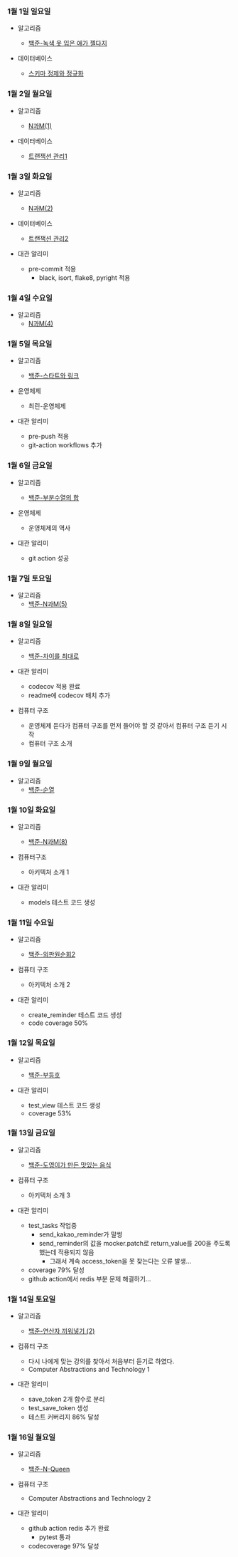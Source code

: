### 1월 1일 일요일

- 알고리즘
  - [백준-녹색 옷 입은 애가 젤다지](https://github.com/sc303030/algorithm_practice/blob/master/6.BFS/%5B%EB%B0%B1%EC%A4%80%5D%204485%EB%B2%88%20%EB%85%B9%EC%83%89%20%EC%98%B7%20%EC%9E%85%EC%9D%80%20%EC%95%A0%EA%B0%80%20%EC%A0%A4%EB%8B%A4%EC%A7%80%20%ED%8C%8C%EC%9D%B4%EC%8D%AC.md)

- 데이터베이스
  - [스키마 정제와 정규화](https://github.com/sc303030/TIL/blob/master/KOCW/%EB%8D%B0%EC%9D%B4%ED%84%B0%EB%B2%A0%EC%9D%B4%EC%8A%A4/%EC%8A%A4%ED%82%A4%EB%A7%88%20%EC%A0%95%EC%A0%9C%EC%99%80%20%EC%A0%95%EA%B7%9C%ED%99%94.md)

### 1월 2일 월요일

- 알고리즘
  - [N과M(1)](https://github.com/sc303030/algorithm_practice/blob/master/23.%EB%B0%B1%ED%8A%B8%EB%9E%99%ED%82%B9/%5B%EB%B0%B1%EC%A4%80%5D%2015649%EB%B2%88%20N%EA%B3%BC%20M%20(1)%20%ED%8C%8C%EC%9D%B4%EC%8D%AC.md)

- 데이터베이스
  - [트랜잭션 관리1](https://github.com/sc303030/TIL/blob/master/KOCW/%EB%8D%B0%EC%9D%B4%ED%84%B0%EB%B2%A0%EC%9D%B4%EC%8A%A4/%ED%8A%B8%EB%9E%9C%EC%9E%AD%EC%85%98%20%EA%B4%80%EB%A6%AC1.md)

### 1월 3일 화요일

- 알고리즘
  - [N과M(2)](https://github.com/sc303030/algorithm_practice/blob/master/23.%EB%B0%B1%ED%8A%B8%EB%9E%99%ED%82%B9/%5B%EB%B0%B1%EC%A4%80%5D%2015650%EB%B2%88%20N%EA%B3%BC%20M(2)%20%ED%8C%8C%EC%9D%B4%EC%8D%AC.md)

- 데이터베이스
  - [트랜잭션 관리2](https://github.com/sc303030/TIL/blob/master/KOCW/%EB%8D%B0%EC%9D%B4%ED%84%B0%EB%B2%A0%EC%9D%B4%EC%8A%A4/%ED%8A%B8%EB%9E%9C%EC%9E%AD%EC%85%98%20%EA%B4%80%EB%A6%AC2.md)

- 대관 알리미
  - pre-commit 적용
    - black, isort, flake8, pyright 적용

### 1월 4일 수요일

- 알고리즘
  - [N과M(4)](https://github.com/sc303030/algorithm_practice/blob/master/23.%EB%B0%B1%ED%8A%B8%EB%9E%99%ED%82%B9/%5B%EB%B0%B1%EC%A4%80%5D%2015652%EB%B2%88%20N%EA%B3%BC%20M(4)%20%ED%8C%8C%EC%9D%B4%EC%8D%AC.md)

### 1월 5일 목요일

- 알고리즘
  - [백준-스타트와 링크](https://github.com/sc303030/algorithm_practice/blob/master/23.%EB%B0%B1%ED%8A%B8%EB%9E%99%ED%82%B9/%5B%EB%B0%B1%EC%A4%80%5D%2014889%EB%B2%88%20%EC%8A%A4%ED%83%80%ED%8A%B8%EC%99%80%20%EB%A7%81%ED%81%AC%20%ED%8C%8C%EC%9D%B4%EC%8D%AC.md)

- 운영체제
  - 최린-운영체제

- 대관 알리미
  - pre-push 적용
  - git-action workflows 추가

### 1월 6일 금요일

- 알고리즘
  - [백준-부분수열의 합](https://github.com/sc303030/algorithm_practice/blob/master/23.%EB%B0%B1%ED%8A%B8%EB%9E%99%ED%82%B9/%5B%EB%B0%B1%EC%A4%80%5D%201182%EB%B2%88%20%EB%B6%80%EB%B6%84%EC%88%98%EC%97%B4%EC%9D%98%20%ED%95%A9%20%ED%8C%8C%EC%9D%B4%EC%8D%AC.md)

- 운영체제
  - 운영체제의 역사

- 대관 알리미
  - git action 성공

### 1월 7일 토요일

- 알고리즘
  - [백준-N과M(5)](https://github.com/sc303030/algorithm_practice/blob/master/23.%EB%B0%B1%ED%8A%B8%EB%9E%99%ED%82%B9/%5B%EB%B0%B1%EC%A4%80%5D%2015654%EB%B2%88%20N%EA%B3%BC%20M%20(5)%20%ED%8C%8C%EC%9D%B4%EC%8D%AC.md)

### 1월 8일 일요일

- 알고리즘
  - [백준-차이를 최대로](https://github.com/sc303030/algorithm_practice/blob/master/23.%EB%B0%B1%ED%8A%B8%EB%9E%99%ED%82%B9/%5B%EB%B0%B1%EC%A4%80%5D%2010813%EB%B2%88%20%EC%B0%A8%EC%9D%B4%EB%A5%BC%20%EC%B5%9C%EB%8C%80%EB%A1%9C%20%ED%8C%8C%EC%9D%B4%EC%8D%AC.md)

- 대관 알리미
  - codecov 적용 완료
  - readme에 codecov 배치 추가
- 컴퓨터 구조
  - 운영체제 듣다가 컴퓨터 구조를 먼저 들어야 할 것 같아서 컴퓨터 구조 듣기 시작
  - 컴퓨터 구조 소개

### 1월 9일 월요일

- 알고리즘
  - [백준-순열](https://github.com/sc303030/algorithm_practice/blob/master/23.%EB%B0%B1%ED%8A%B8%EB%9E%99%ED%82%B9/%5B%EB%B0%B1%EC%A4%80%5D%2010974%EB%B2%88%20%EC%88%9C%EC%97%B4%20%ED%8C%8C%EC%9D%B4%EC%8D%AC.md)

### 1월 10일 화요일

- 알고리즘
  - [백준-N과M(8)](https://github.com/sc303030/algorithm_practice/blob/master/23.%EB%B0%B1%ED%8A%B8%EB%9E%99%ED%82%B9/%5B%EB%B0%B1%EC%A4%80%5D%2015657%EB%B2%88%20N%EA%B3%BC%20M%20(8)%20%ED%8C%8C%EC%9D%B4%EC%8D%AC.md)

- 컴퓨터구조
  - 아키텍처 소개 1
- 대관 알리미
  - models 테스트 코드 생성

### 1월 11일 수요일

- 알고리즘
  - [백준-외판원순회2](https://github.com/sc303030/algorithm_practice/blob/master/23.%EB%B0%B1%ED%8A%B8%EB%9E%99%ED%82%B9/%5B%EB%B0%B1%EC%A4%80%5D%2010971%EB%B2%88%20%EC%99%B8%ED%8C%90%EC%9B%90%20%EC%88%9C%ED%9A%8C%202%20%ED%8C%8C%EC%9D%B4%EC%8D%AC.md)

- 컴퓨터 구조
  - 아키텍처 소개 2

- 대관 알리미
  - create_reminder 테스트 코드 생성
  - code coverage 50%

### 1월 12일 목요일

- 알고리즘
  - [백준-부등호](https://github.com/sc303030/algorithm_practice/blob/master/23.%EB%B0%B1%ED%8A%B8%EB%9E%99%ED%82%B9/%5B%EB%B0%B1%EC%A4%80%5D%202529%EB%B2%88%20%EB%B6%80%EB%93%B1%ED%98%B8%20%ED%8C%8C%EC%9D%B4%EC%8D%AC.md)

- 대관 알리미
  - test_view 테스트 코드 생성
  - coverage 53%

### 1월 13일 금요일

- 알고리즘
  - [백준-도영이가 만든 맛있는 음식](https://github.com/sc303030/algorithm_practice/blob/master/23.%EB%B0%B1%ED%8A%B8%EB%9E%99%ED%82%B9/%5B%EB%B0%B1%EC%A4%80%5D%202961%EB%B2%88%20%EB%8F%84%EC%98%81%EC%9D%B4%EA%B0%80%20%EB%A7%8C%EB%93%A0%20%EB%A7%9B%EC%9E%88%EB%8A%94%20%EC%9D%8C%EC%8B%9D.md)

- 컴퓨터 구조
  - 아키텍처 소개 3
- 대관 알리미
  - test_tasks 작업중
    - send_kakao_reminder가 말썽
    - send_reminder의 값을 mocker.patch로 return_value를 200을 주도록 했는데 적용되지 않음
      - 그래서 계속 access_token을 못 찾는다는 오류 발생...
  - coverage 79% 달성
  - github action에서 redis 부분 문제 해결하기...

### 1월 14일 토요일

- 알고리즘
  - [백준-연산자 끼워넣기 (2)](https://github.com/sc303030/algorithm_practice/blob/master/23.%EB%B0%B1%ED%8A%B8%EB%9E%99%ED%82%B9/%5B%EB%B0%B1%EC%A4%80%5D%2015658%EB%B2%88%20%EC%97%B0%EC%82%B0%EC%9E%90%20%EB%81%BC%EC%9B%8C%EB%84%A3%EA%B8%B0%20(2)%20%ED%8C%8C%EC%9D%B4%EC%8D%AC.md)

- 컴퓨터 구조
  - 다시 나에게 맞는 강의를 찾아서 처음부터 듣기로 하였다.
  - Computer Abstractions and Technology 1

- 대관 알리미
  - save_token 2개 함수로 분리
  - test_save_token 생성
  - 테스트 커버리지 86% 달성

### 1월 16일 월요일

- 알고리즘
  - [백준-N-Queen](https://github.com/sc303030/algorithm_practice/blob/master/23.%EB%B0%B1%ED%8A%B8%EB%9E%99%ED%82%B9/%5B%EB%B0%B1%EC%A4%80%5D%209663%EB%B2%88%20N-Queen%20%ED%8C%8C%EC%9D%B4%EC%8D%AC.md)

- 컴퓨터 구조
  - Computer Abstractions and Technology 2

- 대관 알리미
  - github action redis 추가 완료
    - pytest 통과
  - codecoverage 97% 달성